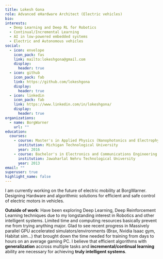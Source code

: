 ```yaml
---
title: Lokesh Gona
role: Advanced eHardware Architect (Electric vehicles)
bio: 
interests:
  - Deep Learning and Deep RL for Robotics
  - Continual/Incremental Learning
  - AI in low-powered embedded systems
  - Electric and Autonomous vehicles
social:
  - icon: envelope
    icon_pack: fas
    link: mailto:lokeshgona@gmail.com
    display:
      header: true
  - icon: github
    icon_pack: fab
    link: https://github.com/lokeshgona
    display:
      header: true
  - icon: linkedin
    icon_pack: fab
    link: https://www.linkedin.com/in/lokeshgona/
    display:
      header: true
organizations:
  - name: BorgWarner
    url: ""
education:
  courses:
    - course: Master's in Applied Physics (Nanophotonics and Electrophysics)
      institution: Michigan Technological University
      year: 2016
    - course: Bachelor's in Electronics and Communications Engineering
      institution: Jawaharlal Nehru Technological University
      year: 2013
email: ""
superuser: true
highlight_name: false
---
```

I am currently working on the future of electric mobility at BorgWarner. Designing Hardware and algorithmic solutions for efficient and safe control of electric motors in vehicles.

__Outside of work__: Have been exploring Deep Learning, Deep Reinforcement Learning techniques due to my longstanding interest in Robotics and other intelligent systems. Limited time and computing resources basically prevent me from trying anything major. Glad to see recent progress in Massively parallel GPU accelerated simulators/environments (Brax, Nvidia Isaac gym, Habitat sim...) that brought down the time needed for training from days to hours on an average gaming PC. I believe that efficient algorithms with **generalization** accross multiple tasks and **incremental/continual learning** ability are necessary for achieving **truly intelligent systems**. 



<!--{{< icon name="download" pack="fas" >}} Download my {{< staticref "uploads/demo_resume.pdf" "newtab" >}}resumé{{< /staticref >}}.-->
